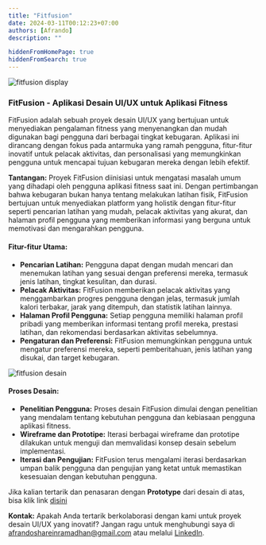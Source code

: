 ```yaml
---
title: "Fitfusion"
date: 2024-03-11T00:12:23+07:00
authors: [Afrando]
description: ""

hiddenFromHomePage: true
hiddenFromSearch: true
---
```


<!-- more -->
![fitfusion display](/img/projects/fitfusion/fitfusion-display.png)

### FitFusion - Aplikasi Desain UI/UX untuk Aplikasi Fitness

FitFusion adalah sebuah proyek desain UI/UX yang bertujuan untuk menyediakan pengalaman fitness yang menyenangkan dan mudah digunakan bagi pengguna dari berbagai tingkat kebugaran. Aplikasi ini dirancang dengan fokus pada antarmuka yang ramah pengguna, fitur-fitur inovatif untuk pelacak aktivitas, dan personalisasi yang memungkinkan pengguna untuk mencapai tujuan kebugaran mereka dengan lebih efektif.

**Tantangan:**
Proyek FitFusion diinisiasi untuk mengatasi masalah umum yang dihadapi oleh pengguna aplikasi fitness saat ini. Dengan pertimbangan bahwa kebugaran bukan hanya tentang melakukan latihan fisik, FitFusion bertujuan untuk menyediakan platform yang holistik dengan fitur-fitur seperti pencarian latihan yang mudah, pelacak aktivitas yang akurat, dan halaman profil pengguna yang memberikan informasi yang berguna untuk memotivasi dan mengarahkan pengguna.

#### Fitur-fitur Utama:
- **Pencarian Latihan:** Pengguna dapat dengan mudah mencari dan menemukan latihan yang sesuai dengan preferensi mereka, termasuk jenis latihan, tingkat kesulitan, dan durasi.
- **Pelacak Aktivitas:** FitFusion memberikan pelacak aktivitas yang menggambarkan progres pengguna dengan jelas, termasuk jumlah kalori terbakar, jarak yang ditempuh, dan statistik latihan lainnya.
- **Halaman Profil Pengguna:** Setiap pengguna memiliki halaman profil pribadi yang memberikan informasi tentang profil mereka, prestasi latihan, dan rekomendasi berdasarkan aktivitas sebelumnya.
- **Pengaturan dan Preferensi:** FitFusion memungkinkan pengguna untuk mengatur preferensi mereka, seperti pemberitahuan, jenis latihan yang disukai, dan target kebugaran.

![fitfusion desain](/img/projects/fitfusion/fitfusion.png)

#### Proses Desain:
- **Penelitian Pengguna:** Proses desain FitFusion dimulai dengan penelitian yang mendalam tentang kebutuhan pengguna dan kebiasaan pengguna aplikasi fitness.
- **Wireframe dan Prototipe:** Iterasi berbagai wireframe dan prototipe dilakukan untuk menguji dan memvalidasi konsep desain sebelum implementasi.
- **Iterasi dan Pengujian:** FitFusion terus mengalami iterasi berdasarkan umpan balik pengguna dan pengujian yang ketat untuk memastikan kesesuaian dengan kebutuhan pengguna.  

Jika kalian tertarik dan penasaran dengan **Prototype** dari desain di atas, bisa klik link [disini](https://www.figma.com/proto/ZCx7TyEn8rDwqW1TWQfPbw/UAS_DPP?type=design&node-id=12-1316&t=hQwH3sHJDQ3xpwAv-1&scaling=scale-down&page-id=2%3A391&starting-point-node-id=8%3A37&mode=design)

**Kontak:**
Apakah Anda tertarik berkolaborasi dengan kami untuk proyek desain UI/UX yang inovatif? Jangan ragu untuk menghubungi saya di [afrandoshareinramadhan@gmail.com](mailto:afrandoshareinramadhan@gmail.com) atau melalui [LinkedIn](https://www.linkedin.com/in/afrandormd).
